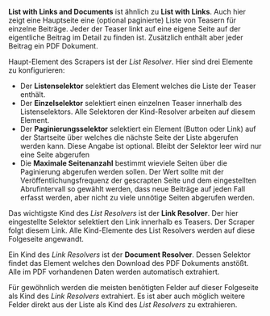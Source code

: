 **List with Links and Documents** ist ähnlich zu **List with Links**. Auch hier zeigt eine Hauptseite eine (optional paginierte) Liste von Teasern für einzelne Beiträge. Jeder der Teaser linkt auf eine eigene Seite auf der eigentliche Beitrag im Detail zu finden ist. Zusätzlich enthält aber jeder Beitrag ein PDF Dokument.

Haupt-Element des Scrapers ist der *List Resolver*. Hier sind drei Elemente zu konfigurieren:

* Der **Listenselektor** selektiert das Element welches die Liste der Teaser enthält.
* Der **Einzelselektor** selektiert einen einzelnen Teaser innerhalb des Listenselektors. Alle Selektoren der Kind-Resolver arbeiten auf diesem Element.
* Der **Paginierungsselektor** selektiert ein Element (Button oder Link) auf der Startseite über welches die nächste Seite der Liste abgerufen werden kann. Diese Angabe ist optional. Bleibt der Selektor leer wird nur eine Seite abgerufen
* Die **Maximale Seitenanzahl** bestimmt wieviele Seiten über die Paginierung abgerufen werden sollen. Der Wert sollte mit der Veröffentlichungsfrequenz der gescrapten Seite und dem eingestellten Abrufintervall so gewählt werden, dass neue Beiträge auf jeden Fall erfasst werden, aber nicht zu viele unnötige Seiten abgerufen werden.

Das wichtigste Kind des *List Resolvers* ist der **Link Resolver**. Der hier eingestellte Selektor selektiert den Link innerhalb es Teasers. Der Scraper folgt diesem Link. Alle Kind-Elemente des List Resolvers werden auf diese Folgeseite angewandt.

Ein Kind des *Link Resolvers* ist der **Document Resolver**. Dessen Selektor findet das Element welches den Download des PDF Dokuments anstößt. Alle im PDF vorhandenen Daten werden automatisch extrahiert.

Für gewöhnlich werden die meisten benötigten Felder auf dieser Folgeseite als Kind des *Link Resolvers* extrahiert. Es ist aber auch möglich weitere Felder direkt aus der Liste als Kind des *List Resolvers* zu extrahieren. 
